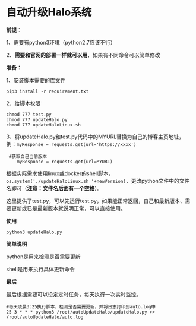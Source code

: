 # 自动升级Halo系统

**前提**：

1、需要有python3环境（python2.7应该不行）

2、**需要和官网的部署一样就可以用**，如果有不同命令可以简单修改

**准备：**

1、安装脚本需要的库文件

```
pip3 install -r requirement.txt
```

2、给脚本权限

```
chmod 777 test.py
chmod 777 updateHalo.py
chmod 777 updateHaloLinux.sh
```

3、将updateHalo.py和test.py代码中的MYURL替换为自己的博客主页地址，例：`myResponse = requests.get(url='https://xxxx')`
```
 #获取自己当前版本
    myResponse = requests.get(url=MYURL)
```
根据实际需求使用linux或docker的shell脚本，`os.system('./updateHaloLinux.sh '+newVersion)`，更改python文件中的文件名即可（**注意：文件名后面有一个空格**）。

这里提供了test.py，可以先运行test.py，如果能正常返回，自己和最新版本、需要更新或已是最新版本就说明正常，可以直接使用。



**使用**

```
python3 updateHalo.py
```





**简单说明**

python是用来检测是否需要更新

shell是用来执行具体更新命令



**最后**

最后根据需要可以设定定时任务，每天执行一次实时监控。

```
#每天凌晨3:25执行脚本，检测是否需要更新，并将日志打印到auto.log中
25 3 * * * python3 /root/autoUpdateHalo/updateHalo.py >> /root/autoUpdateHalo/auto.log
```
